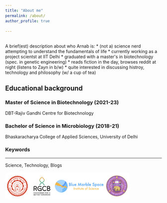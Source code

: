 ```yaml
---
title: "About me"
permalink: /about/
author_profile: true

---
```

<br>
A brief(est) description about who Arnab is:
* (not a) science nerd attempting to understand the fundamentals of life
* currently working as a project scientst at IIT Delhi
* graduated with a master's in biotechnology (spec. in genetic engineering)
* reads fiction in the day, browses reddit at night (listens to Zayn in b/w)
* quite interested in discussing histroy, technology and philosophy (w/ a cup of tea)

## Educational background
### Master of Science in Biotechnology (2021-23)
DBT-Rajiv Gandhi Centre for Biotechnology
### Bachelor of Science in Microbiology (2018-21)
Bhaskaracharya College of Applied Sciences, University of Delhi <br>

### Keywords
------
Science, Technology, Blogs <br> <br>
<img style="width:400px;" src="images/logos.png" alt="Institute_Logos" class="inline"/>

